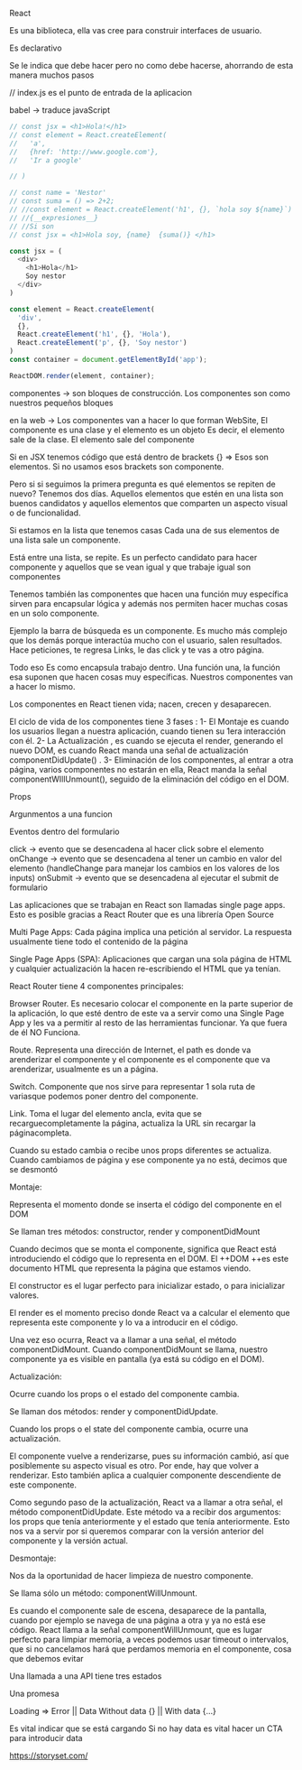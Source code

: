 React

Es una biblioteca, ella vas cree para construir interfaces de usuario.

Es declarativo

Se le indica que debe hacer pero no como debe hacerse, ahorrando de esta manera muchos pasos


//
index.js es el punto de entrada de la aplicacion 

babel -> traduce javaScript

```js
// const jsx = <h1>Hola!</h1>
// const element = React.createElement(
//   'a',
//   {href: 'http://www.google.com'},
//   'Ir a google'

// )

// const name = 'Nestor'
// const suma = () => 2+2;
// //const element = React.createElement('h1', {}, `hola soy ${name}`)
// //{__expresiones__}
// //Si son 
// const jsx = <h1>Hola soy, {name}  {suma()} </h1>

const jsx = (
  <div>
    <h1>Hola</h1>
    Soy nestor
  </div>
)

const element = React.createElement(
  'div',
  {},
  React.createElement('h1', {}, 'Hola'),
  React.createElement('p', {}, 'Soy nestor')
)
const container = document.getElementById('app');

ReactDOM.render(element, container);

```
componentes -> son bloques de construcción.
Los componentes son como nuestros pequeños bloques

en la web -> Los componentes van a hacer lo que forman WebSite, 
El componente es una clase y el elemento es un objeto Es decir, el elemento sale de la clase. El elemento sale del componente 

Si en JSX tenemos código que está dentro de brackets {} => Esos son elementos.
Si no usamos esos brackets son componente. 

Pero si si seguimos la primera pregunta es qué elementos se repiten de nuevo?
Tenemos dos días. Aquellos elementos que estén en una lista son buenos candidatos y aquellos elementos que comparten un aspecto visual o de funcionalidad. 

Si estamos en la lista que tenemos casas Cada una de sus elementos de una lista sale un componente. 

Está entre una lista, se repite. Es un perfecto candidato para hacer componente y aquellos que se vean igual y que trabaje igual son componentes

Tenemos también las componentes que hacen una función muy específica sirven para encapsular lógica y además nos permiten hacer muchas cosas en un solo componente. 

Ejemplo la barra de búsqueda es un componente. Es mucho más complejo que los demás porque interactúa mucho con el usuario, salen resultados. Hace peticiones, te regresa Links, le das click y te vas a otro página. 

Todo eso Es como encapsula trabajo dentro. Una función una, la función esa suponen que hacen cosas muy específicas. Nuestros componentes van a hacer lo mismo. 

Los componentes en React tienen vida; nacen, crecen y desaparecen.

El ciclo de vida de los componentes tiene 3 fases :
1- El Montaje es cuando los usuarios llegan a nuestra aplicación, cuando tienen su 1era interacción con él.
2- La Actualización , es cuando se ejecuta el render, generando el nuevo DOM, es cuando React manda una señal de actualización componentDidUpdate() .
3- Eliminación de los componentes, al entrar a otra página, varios componentes no estarán en ella, React manda la señal componentWIllUnmount(), seguido de la eliminación del código en el DOM.

Props

Argunmentos a una funcion

Eventos dentro del formulario

click -> evento que se desencadena al hacer click sobre el elemento
onChange -> evento que se desencadena al tener un cambio en valor del elemento (handleChange para manejar los cambios en los valores de los inputs)
onSubmit -> evento que se desencadena al ejecutar el submit de formulario

Las aplicaciones que se trabajan en React son llamadas single page apps. Esto es posible gracias a React Router que es una librería Open Source

Multi Page Apps: Cada página implica una petición al servidor. La respuesta usualmente tiene todo el contenido de la página

Single Page Apps (SPA): Aplicaciones que cargan una sola página de HTML y cualquier actualización la hacen re-escribiendo el HTML que ya tenían.

React Router tiene 4 componentes principales:

Browser Router. Es necesario colocar el componente en la parte superior de la aplicación, lo que esté dentro de este va a servir como una Single Page App y les va a permitir al resto de las herramientas funcionar. Ya que fuera de él NO Funciona.

Route. Representa una dirección de Internet, el path es donde va arenderizar el componente y el componente es el componente que va arenderizar, usualmente es un a página.

Switch. Componente que nos sirve para representar 1 sola ruta de variasque podemos poner dentro del componente.

Link. Toma el lugar del elemento ancla, evita que se recarguecompletamente la página, actualiza la URL sin recargar la páginacompleta.

Cuando su estado cambia o recibe unos props diferentes se actualiza. 
Cuando cambiamos de página y ese componente ya no está, decimos que se desmontó

Montaje:

Representa el momento donde se inserta el código del componente en el DOM

Se llaman tres métodos: 
constructor, render y componentDidMount

Cuando decimos que se monta el componente, significa que React está introduciendo el código que lo representa en el DOM. El ++DOM ++es este documento HTML que representa la página que estamos viendo.

El constructor es el lugar perfecto para inicializar estado, o para inicializar valores.

El render es el momento preciso donde React va a calcular el elemento que representa este componente y lo va a introducir en el código.

Una vez eso ocurra, React va a llamar a una señal, el método componentDidMount. Cuando componentDidMount se llama, nuestro componente ya es visible en pantalla (ya está su código en el DOM).

Actualización:

Ocurre cuando los props o el estado del componente cambia.

Se llaman dos métodos: render y componentDidUpdate.

Cuando los props o el state del componente cambia, ocurre una actualización.

El componente vuelve a renderizarse, pues su información cambió, así que posiblemente su aspecto visual es otro. Por ende, hay que volver a renderizar. Esto también aplica a cualquier componente descendiente de este componente.

Como segundo paso de la actualización, React va a llamar a otra señal, el método componentDidUpdate. Este método va a recibir dos argumentos: los props que tenía anteriormente y el estado que tenía anteriormente. Esto nos va a servir por si queremos comparar con la versión anterior del componente y la versión actual.


Desmontaje:

Nos da la oportunidad de hacer limpieza de nuestro componente.

Se llama sólo un método: componentWillUnmount.

Es cuando el componente sale de escena, desaparece de la pantalla, cuando por ejemplo se navega de una página a otra y ya no está ese código.
React llama a la señal componentWillUnmount, que es lugar perfecto para limpiar memoria, a veces podemos usar timeout o intervalos, que si no cancelamos hará que perdamos memoria en el componente, cosa que debemos evitar

Una llamada a una API tiene tres estados

Una promesa

Loading
  =>
    Error
    ||
    Data
        Without data {}
        ||
        With data {…}

Es vital indicar que se está cargando
Si no hay data es vital hacer un CTA para introducir data


https://storyset.com/